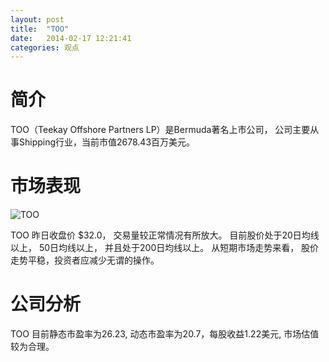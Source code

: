 ```yaml
---
layout: post
title:  "TOO"
date:   2014-02-17 12:21:41
categories: 观点
---
```


# 简介
TOO（Teekay Offshore Partners LP）是Bermuda著名上市公司，
公司主要从事Shipping行业，当前市值2678.43百万美元。

# 市场表现

![TOO](http://finviz.com/chart.ashx?t=TOO&ty=c&ta=1&p=d&s=l)

TOO 昨日收盘价 $32.0，
交易量较正常情况有所放大。
目前股价处于20日均线以上，
50日均线以上，
并且处于200日均线以上。
从短期市场走势来看，
股价走势平稳，投资者应减少无谓的操作。

# 公司分析
TOO 目前静态市盈率为26.23, 动态市盈率为20.7，每股收益1.22美元,
市场估值较为合理。
